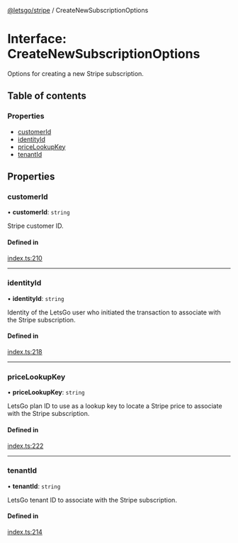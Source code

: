[@letsgo/stripe](../README.md) / CreateNewSubscriptionOptions

# Interface: CreateNewSubscriptionOptions

Options for creating a new Stripe subscription.

## Table of contents

### Properties

- [customerId](CreateNewSubscriptionOptions.md#customerid)
- [identityId](CreateNewSubscriptionOptions.md#identityid)
- [priceLookupKey](CreateNewSubscriptionOptions.md#pricelookupkey)
- [tenantId](CreateNewSubscriptionOptions.md#tenantid)

## Properties

### customerId

• **customerId**: `string`

Stripe customer ID.

#### Defined in

[index.ts:210](https://github.com/47chapters/letsgo/blob/06da252/packages/stripe/src/index.ts#L210)

___

### identityId

• **identityId**: `string`

Identity of the LetsGo user who initiated the transaction to associate with the Stripe subscription.

#### Defined in

[index.ts:218](https://github.com/47chapters/letsgo/blob/06da252/packages/stripe/src/index.ts#L218)

___

### priceLookupKey

• **priceLookupKey**: `string`

LetsGo plan ID to use as a lookup key to locate a Stripe price to associate with the Stripe subscription.

#### Defined in

[index.ts:222](https://github.com/47chapters/letsgo/blob/06da252/packages/stripe/src/index.ts#L222)

___

### tenantId

• **tenantId**: `string`

LetsGo tenant ID to associate with the Stripe subscription.

#### Defined in

[index.ts:214](https://github.com/47chapters/letsgo/blob/06da252/packages/stripe/src/index.ts#L214)

